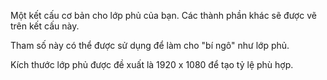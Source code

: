 Một kết cấu cơ bản cho lớp phủ của bạn. Các thành phần khác sẽ được vẽ trên kết cấu này.

Tham số này có thể được sử dụng để làm cho "bí ngô" như lớp phủ.

Kích thước lớp phủ được đề xuất là 1920 x 1080 để tạo tỷ lệ phù hợp.